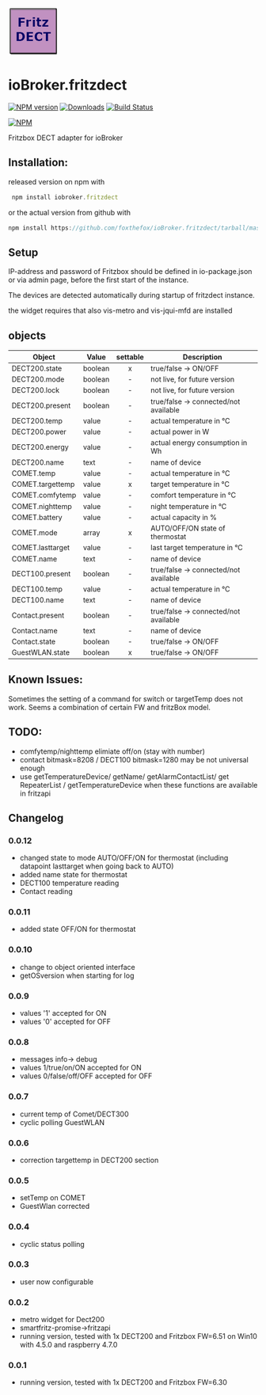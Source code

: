 ![Logo](admin/fritzdect_logo.png)
# ioBroker.fritzdect

[![NPM version](http://img.shields.io/npm/v/iobroker.fritzdect.svg)](https://www.npmjs.com/package/iobroker.fritzdect)
[![Downloads](https://img.shields.io/npm/dm/iobroker.fritzdect.svg)](https://www.npmjs.com/package/iobroker.fritzdect)
[![Build Status](https://travis-ci.org/foxthefox/ioBroker.fritzdect.svg?branch=master)](https://travis-ci.org/foxthefox/ioBroker.fritzdect)

[![NPM](https://nodei.co/npm/iobroker.fritzdect.png?downloads=true)](https://nodei.co/npm/iobroker.fritzdect/)

Fritzbox DECT adapter for ioBroker

## Installation:
released version on npm with
```javascript
 npm install iobroker.fritzdect
```


or the actual version from github with 
```javascript
npm install https://github.com/foxthefox/ioBroker.fritzdect/tarball/master --production
```
## Setup

IP-address and password of Fritzbox should be defined in io-package.json or via admin page, before the first start of the instance.

The devices are detected automatically during startup of fritzdect instance.

the widget requires that also vis-metro and vis-jqui-mfd are installed

## objects

|Object|Value|settable|Description|
|--------|-------|:-:|--------|
|DECT200.state|boolean|x|true/false -> ON/OFF|
|DECT200.mode|boolean|-|not live, for future version|
|DECT200.lock|boolean|-|not live, for future version|
|DECT200.present|boolean|-|true/false -> connected/not available|
|DECT200.temp|value|-|actual temperature in °C|
|DECT200.power|value|-|actual power in W|
|DECT200.energy|value|-|actual energy consumption in Wh|
|DECT200.name|text|-|name of device|
|COMET.temp|value|-|actual temperature in °C|
|COMET.targettemp|value|x|target temperature in °C|
|COMET.comfytemp|value|-|comfort temperature in °C|
|COMET.nighttemp|value|-|night temperature in °C|
|COMET.battery|value|-|actual capacity in %|
|COMET.mode|array|x| AUTO/OFF/ON state of thermostat|
|COMET.lasttarget|value|-| last target temperature in °C|
|COMET.name|text|-|name of device|
|DECT100.present|boolean|-|true/false -> connected/not available|
|DECT100.temp|value|-|actual temperature in °C|
|DECT100.name|text|-|name of device|
|Contact.present|boolean|-|true/false -> connected/not available|
|Contact.name|text|-|name of device|
|Contact.state|boolean|-|true/false -> ON/OFF|
|GuestWLAN.state|boolean|x|true/false -> ON/OFF|


## Known Issues:
Sometimes the setting of a command for switch or targetTemp does not work. Seems a combination of certain FW and fritzBox model.

## TODO:
* comfytemp/nighttemp elimiate off/on (stay with number)
* contact bitmask=8208 / DECT100 bitmask=1280 may be not universal enough
* use getTemperatureDevice/ getName/ getAlarmContactList/ get RepeaterList / getTemperatureDevice when these functions are available in fritzapi

## Changelog

### 0.0.12
* changed state to  mode AUTO/OFF/ON for thermostat (including datapoint lasttarget when going back to AUTO)
* added name state for thermostat
* DECT100 temperature reading
* Contact reading

### 0.0.11
* added state OFF/ON for thermostat

### 0.0.10
* change to object oriented interface
* getOSversion when starting for log

### 0.0.9
* values '1' accepted for ON
* values '0' accepted for OFF

### 0.0.8
* messages info-> debug
* values 1/true/on/ON accepted for ON
* values 0/false/off/OFF accepted for OFF

### 0.0.7
* current temp of Comet/DECT300
* cyclic polling GuestWLAN

### 0.0.6
* correction targettemp in DECT200 section

### 0.0.5
* setTemp on COMET
* GuestWlan corrected

### 0.0.4
* cyclic status polling

### 0.0.3
* user now configurable

### 0.0.2
* metro widget for Dect200
* smartfritz-promise->fritzapi
* running version, tested with 1x DECT200 and Fritzbox FW=6.51 on Win10 with 4.5.0 and raspberry 4.7.0

### 0.0.1
* running version, tested with 1x DECT200 and Fritzbox FW=6.30
